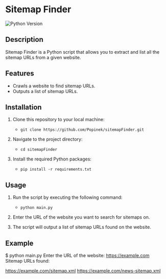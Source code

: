 # Sitemap Finder

![Python Version](https://img.shields.io/badge/python-3.6%2B-blue)

## Description
Sitemap Finder is a Python script that allows you to extract and list all the sitemap URLs from a given website.

## Features
- Crawls a website to find sitemap URLs.
- Outputs a list of sitemap URLs.

## Installation
1. Clone this repository to your local machine:
   - `git clone https://github.com/Popinek/sitemapFinder.git`

2. Navigate to the project directory:
   - `cd sitemapFinder`

3. Install the required Python packages:
   - `pip install -r requirements.txt`

## Usage
1. Run the script by executing the following command:
   - `python main.py`

2. Enter the URL of the website you want to search for sitemaps on.

3. The script will output a list of sitemap URLs found on the website.

## Example
$ python main.py
Enter the URL of the website: https://example.com
Sitemap URLs found:

https://example.com/sitemap.xml
https://example.com/news-sitemap.xml

